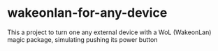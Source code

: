 # wakeonlan-for-any-device
This a project to turn one any external device with a WoL (WakeonLan) magic package, simulating pushing its power button
